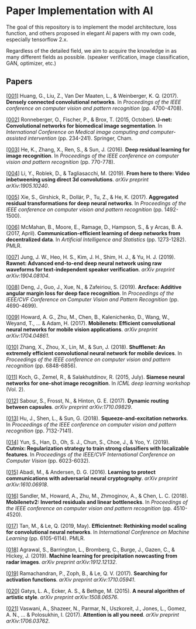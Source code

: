 # **Paper Implementation with AI**

The goal of this repository is to implement the model architecture, loss function, and others proposed in elegant AI papers with my own code, especially tensorflow 2.x.

Regardless of the detailed field, we aim to acquire the knowledge in as many different fields as possible. (speaker verification, image classification, GAN, optimizer, etc.)

## **Papers**

[[001]](https://openaccess.thecvf.com/content_cvpr_2017/html/Huang_Densely_Connected_Convolutional_CVPR_2017_paper.html) Huang, G., Liu, Z., Van Der Maaten, L., & Weinberger, K. Q. (2017). **Densely connected convolutional networks**. In *Proceedings of the IEEE conference on computer vision and pattern recognition* (pp. 4700-4708).

[[002]](https://link.springer.com/chapter/10.1007/978-3-319-24574-4_28) Ronneberger, O., Fischer, P., & Brox, T. (2015, October). **U-net: Convolutional networks for biomedical image segmentation**. In *International Conference on Medical image computing and computer-assisted intervention* (pp. 234-241). Springer, Cham.

[[003]](https://openaccess.thecvf.com/content_cvpr_2016/html/He_Deep_Residual_Learning_CVPR_2016_paper.html) He, K., Zhang, X., Ren, S., & Sun, J. (2016). **Deep residual learning for image recognition**. In *Proceedings of the IEEE conference on computer vision and pattern recognition* (pp. 770-778).

[[004]](https://arxiv.org/abs/1905.10240) Li, Y., Roblek, D., & Tagliasacchi, M. (2019). **From here to there: Video inbetweening using direct 3d convolutions**. *arXiv preprint arXiv:1905.10240*.

[[005]](https://openaccess.thecvf.com/content_cvpr_2017/html/Xie_Aggregated_Residual_Transformations_CVPR_2017_paper.html) Xie, S., Girshick, R., Dollár, P., Tu, Z., & He, K. (2017). **Aggregated residual transformations for deep neural networks**. In *Proceedings of the IEEE conference on computer vision and pattern recognition* (pp. 1492-1500).

[[006]](http://proceedings.mlr.press/v54/mcmahan17a.html) McMahan, B., Moore, E., Ramage, D., Hampson, S., & y Arcas, B. A. (2017, April). **Communication-efficient learning of deep networks from decentralized data**. In *Artificial Intelligence and Statistics* (pp. 1273-1282). PMLR.

[[007]](https://arxiv.org/abs/1904.08104) Jung, J. W., Heo, H. S., Kim, J. H., Shim, H. J., & Yu, H. J. (2019). **Rawnet: Advanced end-to-end deep neural network using raw waveforms for text-independent speaker verification**. *arXiv preprint arXiv:1904.08104*.

[[008]](https://openaccess.thecvf.com/content_CVPR_2019/html/Deng_ArcFace_Additive_Angular_Margin_Loss_for_Deep_Face_Recognition_CVPR_2019_paper.html) Deng, J., Guo, J., Xue, N., & Zafeiriou, S. (2019). **Arcface: Additive angular margin loss for deep face recognition**. In *Proceedings of the IEEE/CVF Conference on Computer Vision and Pattern Recognition* (pp. 4690-4699).

[[009]](https://arxiv.org/abs/1704.04861) Howard, A. G., Zhu, M., Chen, B., Kalenichenko, D., Wang, W., Weyand, T., ... & Adam, H. (2017). **Mobilenets: Efficient convolutional neural networks for mobile vision applications**. *arXiv preprint arXiv:1704.04861*.

[[010]](https://openaccess.thecvf.com/content_cvpr_2018/html/Zhang_ShuffleNet_An_Extremely_CVPR_2018_paper.html) Zhang, X., Zhou, X., Lin, M., & Sun, J. (2018). **Shufflenet: An extremely efficient convolutional neural network for mobile devices**. In *Proceedings of the IEEE conference on computer vision and pattern recognition* (pp. 6848-6856).

[[011]](http://www.cs.toronto.edu/~gkoch/files/msc-thesis.pdf) Koch, G., Zemel, R., & Salakhutdinov, R. (2015, July). **Siamese neural networks for one-shot image recognition**. In *ICML deep learning workshop* (Vol. 2).

[[012]](https://arxiv.org/abs/1710.09829) Sabour, S., Frosst, N., & Hinton, G. E. (2017). **Dynamic routing between capsules**. *arXiv preprint arXiv:1710.09829*.

[[013]](https://openaccess.thecvf.com/content_cvpr_2018/html/Hu_Squeeze-and-Excitation_Networks_CVPR_2018_paper.html) Hu, J., Shen, L., & Sun, G. (2018). **Squeeze-and-excitation networks**. In *Proceedings of the IEEE conference on computer vision and pattern recognition* (pp. 7132-7141).

[[014]](https://openaccess.thecvf.com/content_ICCV_2019/html/Yun_CutMix_Regularization_Strategy_to_Train_Strong_Classifiers_With_Localizable_Features_ICCV_2019_paper.html) Yun, S., Han, D., Oh, S. J., Chun, S., Choe, J., & Yoo, Y. (2019). **Cutmix: Regularization strategy to train strong classifiers with localizable features**. In *Proceedings of the IEEE/CVF International Conference on Computer Vision* (pp. 6023-6032).

[[015]](https://arxiv.org/abs/1610.06918) Abadi, M., & Andersen, D. G. (2016). **Learning to protect communications with adversarial neural cryptography**. *arXiv preprint arXiv:1610.06918*.

[[016]](https://openaccess.thecvf.com/content_cvpr_2018/html/Sandler_MobileNetV2_Inverted_Residuals_CVPR_2018_paper.html) Sandler, M., Howard, A., Zhu, M., Zhmoginov, A., & Chen, L. C. (2018). **Mobilenetv2: Inverted residuals and linear bottlenecks**. In *Proceedings of the IEEE conference on computer vision and pattern recognition* (pp. 4510-4520).

[[017]](http://proceedings.mlr.press/v97/tan19a.html) Tan, M., & Le, Q. (2019, May). **Efficientnet: Rethinking model scaling for convolutional neural networks**. In *International Conference on Machine Learning* (pp. 6105-6114). PMLR.

[[018]](https://arxiv.org/abs/1912.12132) Agrawal, S., Barrington, L., Bromberg, C., Burge, J., Gazen, C., & Hickey, J. (2019). **Machine learning for precipitation nowcasting from radar images**. *arXiv preprint arXiv:1912.12132*.

[[019]](https://arxiv.org/abs/1710.05941) Ramachandran, P., Zoph, B., & Le, Q. V. (2017). **Searching for activation functions**. *arXiv preprint arXiv:1710.05941*.

[[020]](https://arxiv.org/abs/1508.06576) Gatys, L. A., Ecker, A. S., & Bethge, M. (2015). **A neural algorithm of artistic style**. *arXiv preprint arXiv:1508.06576*.

[[021]](https://arxiv.org/abs/1706.03762) Vaswani, A., Shazeer, N., Parmar, N., Uszkoreit, J., Jones, L., Gomez, A. N., ... & Polosukhin, I. (2017). **Attention is all you need**. *arXiv preprint arXiv:1706.03762*.
